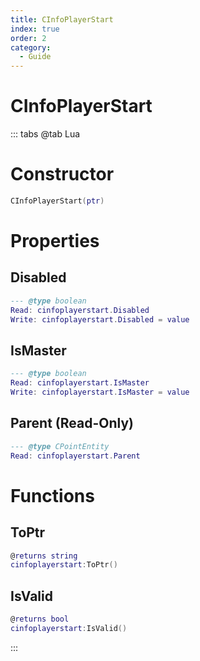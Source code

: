 ```yaml
---
title: CInfoPlayerStart
index: true
order: 2
category:
  - Guide
---
```


# CInfoPlayerStart

::: tabs
@tab Lua
# Constructor
```lua
CInfoPlayerStart(ptr)
```
# Properties
## Disabled 
```lua
--- @type boolean
Read: cinfoplayerstart.Disabled
Write: cinfoplayerstart.Disabled = value
```
## IsMaster 
```lua
--- @type boolean
Read: cinfoplayerstart.IsMaster
Write: cinfoplayerstart.IsMaster = value
```
## Parent (Read-Only)
```lua
--- @type CPointEntity
Read: cinfoplayerstart.Parent
```
# Functions
## ToPtr
```lua
@returns string
cinfoplayerstart:ToPtr()
```
## IsValid
```lua
@returns bool
cinfoplayerstart:IsValid()
```

:::